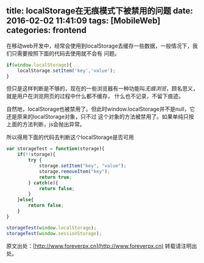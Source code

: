 title: localStorage在无痕模式下被禁用的问题
date: 2016-02-02 11:41:09
tags: [MobileWeb]
categories: frontend
---

在移动web开发中，经常会使用到localStorage去缓存一些数据，一般情况下，我们只需要按照下面的代码去使用就不会有
问题。

<!-- more -->

```js
if(window.localStorage){
    localStorage.setItem('key','value');
}
```

但只是这样判断是不够的，现在的一些浏览器有一种功能叫*无痕浏览*，顾名思义，就是用户在浏览网页的过程中什么都不缓存，
什么也不记录，不留下痕迹。

自然地，localStorage也被禁用了。但此时window.localStorage并不是null，它还是原来的localStorage对象，只不过
这个对象的方法被禁用了。如果单纯只按上面的方法判断，js会抛出异常。

所以得用下面的代码去判断这个localStorage是否可用

```js
var storageTest = function(storage){
    if(!!storage){
        try {
            storage.setItem("key", "value");
            storage.removeItem("key");
            return true;
        } catch(e){
            return false;
        }
    }else{
        return false;
    }
}

storageTest(window.localStorage);
storageTest(window.sessionStorage);
```

原文出处：[http://www.foreverpx.cn](http://www.foreverpx.cn)
转载请注明出处。
